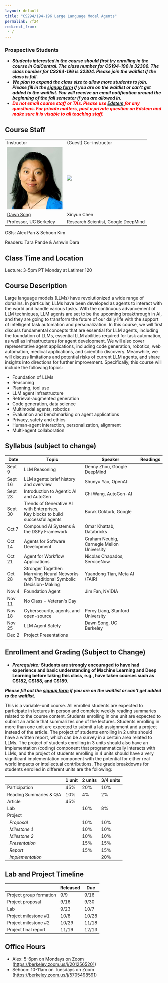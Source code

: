 ```yaml
---
layout: default
title: "CS294/194-196 Large Language Model Agents"
permalink: /f24
redirect_from:
 - /
---
```


### Prospective Students

- ***Students interested in the course should first try enrolling in the course in CalCentral. The class number for CS194-196 is 32306. The class number for CS294-196 is 32304. Please join the waitlist if the class is full.***
- ***We plan to expand the class size to allow more students to join. Please fill in the <a href="https://forms.gle/8sHgNLQm44G9yLRA8">signup form</a> if you are on the waitlist or can't get added to the waitlist. You will receive an email notification around the beginning of the fall semester if you are allowed in.***
- ***<span style="color:red">Do not email course staff or TAs. Please use [Edstem](https://edstem.org/us/join/Mmkzqx) for any questions. For private matters, post a private question on Edstem and make sure it is visable to all teaching staff.</span>***

## Course Staff

<table>
<tbody>
<tr>
<td>Instructor</td>
<td>(Guest) Co-instructor</td>
</tr>
<tr>
<td><img src="assets/dawn-berkeley.jpg" height=200/></td>
<td><img src="assets/XinyunChen.jpg" height=200/></td>
</tr>
<tr>
<td><a href="https://people.eecs.berkeley.edu/~dawnsong/">Dawn Song</a></td>
<td>Xinyun Chen</td>
<tr>
<td>Professor, UC Berkeley</td>
<td>Research Scientist, Google DeepMind</td>
</tr>
</tr>
</tbody>
</table>

GSIs: Alex Pan & Sehoon Kim

Readers: Tara Pande & Ashwin Dara

## Class Time and Location

Lecture: 3-5pm PT Monday at Latimer 120

## Course Description

Large language models (LLMs) have revolutionized a wide range of domains. In particular, LLMs have been developed as agents to interact with the world and handle various tasks. With the continuous advancement of LLM techniques, LLM agents are set to be the upcoming breakthrough in AI, and they are going to transform the future of our daily life with the support of intelligent task automation and personalization. In this course, we will first discuss fundamental concepts that are essential for LLM agents, including the foundation of LLMs, essential LLM abilities required for task automation, as well as infrastructures for agent development. We will also cover representative agent applications, including code generation, robotics, web automation, medical applications, and scientific discovery. Meanwhile, we will discuss limitations and potential risks of current LLM agents, and share insights into directions for further improvement. Specifically, this course will include the following topics:
- Foundation of LLMs
- Reasoning
- Planning, tool use
- LLM agent infrastructure
- Retrieval-augmented generation
- Code generation, data science
- Multimodal agents, robotics
- Evaluation and benchmarking on agent applications
- Privacy, safety and ethics
- Human-agent interaction, personalization, alignment
- Multi-agent collaboration

## Syllabus (subject to change)

| Date   | Topic | Speaker | Readings |
|--------|-------|-------|----------|
| Sept 9 | LLM Reasoning | Denny Zhou, Google DeepMind |          |
| Sept 16 | LLM agents: brief history and overview | Shunyu Yao, OpenAI |          |
| Sept 23 | Introduction to Agentic AI and AutoGen | Chi Wang, AutoGen-AI |          |
| Sept 30 | Trends of Generative AI with Enterprises, <br /> Key blocks to build successful agents | Burak Gokturk, Google |          |
| Oct 7 | Compound AI Systems & the DSPy Framework | Omar Khattab, Databricks |          |
| Oct 14 | Agents for Software Development | Graham Neubig, Carnegie Mellon University |          |
| Oct 21 | Agent for Workflow Applications | Nicolas Chapados, ServiceNow |          |
| Oct 28 | Stronger Together: Marrying Neural Networks <br /> with Traditional Symbolic Decision-Making | Yuandong Tian, Meta AI (FAIR) |          |
| Nov 4 | Foundation Agent | Jim Fan, NVIDIA |          |
| Nov 11 | No Class - Veteran's Day |          |          |
| Nov 18 | Cybersecurity, agents, and open-source | Percy Liang, Stanford University |          |
| Nov 25 | LLM Agent Safety | Dawn Song, UC Berkeley |          |
| Dec 2 | Project Presentations |          |          |


## Enrollment and Grading (Subject to Change)

- ***Prerequisite:*** **Students are strongly encouraged to have had experience and basic understanding of Machine Learning and Deep Learning before taking this class, e.g., have taken courses such as CS182, CS188, and CS189.**

***Please fill out the <a href="https://forms.gle/8sHgNLQm44G9yLRA8">signup form</a> if you are on the waitlist or can't get added to the waitlist.***

This is a variable-unit course.
All enrolled students are expected to participate in lectures in person and complete weekly reading summaries related to the course content.
Students enrolling in one unit are expected to submit an article that summarizes one of the lectures.
Students enrolling in more than one unit are expected to submit a lab assignment and a project instead of the article.
The project of students enrolling in 2 units should have a written report, which can be a survey in a certain area related to LLMs.
The project of students enrolling in 3 units should also have an implementation (coding) component that programmatically interacts with LLMs, and the project of students enrolling in 4 units should have a very significant implementation component with the potential for either real world impacts or intellectual contributions.
The grade breakdowns for students enrolled in different units are the following:

|                              | 1 unit | 2 units | 3/4 units |
|------------------------------|--------|---------|-----------|
| Participation                | 45%    | 20%     | 10%       |
| Reading Summaries & Q/A      | 10%    | 4%     | 2%       |
| Article                      | 45%    |         |           |
| Lab                          |        | 16%     | 8%       |
| Project                      |        |         |           |
| &nbsp;&nbsp;*Proposal*       |        | 10%     | 10%       |
| &nbsp;&nbsp;*Milestone 1*      |        | 10%     | 10%       |
| &nbsp;&nbsp;*Milestone 2*      |        | 10%     | 10%       |
| &nbsp;&nbsp;*Presentation*   |        | 15%     | 15%       |
| &nbsp;&nbsp;*Report*         |        | 15%     | 15%       |
| &nbsp;&nbsp;*Implementation* |        |         | 20%       |

## Lab and Project Timeline

|                         | Released | Due    |
|-------------------------|----------|--------|
| Project group formation | 9/9      | 9/16    |
| Project proposal        |  9/16     | 9/30    |
| Lab                     |  9/23     |  10/7   |
| Project milestone #1       |  10/8     |  10/28   |
| Project milestone #2        |  10/29     |  11/18   |
| Project final report    |  11/19     | 12/13    |

## Office Hours

- Alex: 5-6pm on Mondays on Zoom (https://berkeley.zoom.us/j/2012565201)
- Sehoon: 10-11am on Tuesdays on Zoom (https://berkeley.zoom.us/j/5705498591)
